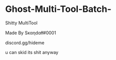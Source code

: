 # Ghost-Multi-Tool-Batch-


Shitty MultiTool

Made By Sᴋαηdαłł#0001


discord.gg/hideme 

u can skid its shit anyway 
